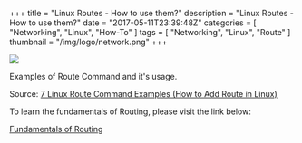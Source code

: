 +++
title = "Linux Routes - How to use them?"
description = "Linux Routes - How to use them?"
date = "2017-05-11T23:39:48Z"
categories = [
	"Networking",
	"Linux",
	"How-To"
]
tags = [
	"Networking",
	"Linux",
	"Route"
]
thumbnail = "/img/logo/network.png"
+++


[![](/img/2017/05/route-command.png)](http://www.thegeekstuff.com/2012/04/route-examples/)

Examples of Route Command and it's usage.

Source: [7 Linux Route Command Examples (How to Add Route in Linux)](http://www.thegeekstuff.com/2012/04/route-examples/)

To learn the fundamentals of Routing, please visit the link below:

[Fundamentals of Routing](http://www.thegeekstuff.com/2012/04/ip-routing-intro/)




